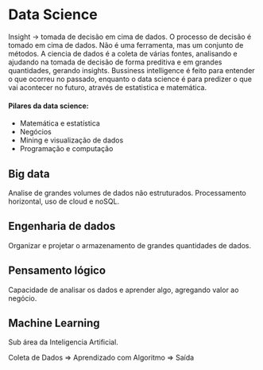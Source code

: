 # Data Science

Insight -> tomada de decisão em cima de dados.
O processo de decisão é tomado em cima de dados.
Não é uma ferramenta, mas um conjunto de métodos.
A ciencia de dados é a coleta de várias fontes, analisando e ajudando na tomada de decisão de forma preditiva e em grandes quantidades, gerando insights.
Bussiness intelligence é feito para entender o que ocorreu no passado, enquanto o data science é para predizer o que vai acontecer no futuro, através de estatistica e matemática.

#### Pilares da data science: 
* Matemática e estatística
* Negócios
* Mining e visualização de dados
* Programação e computação

## Big data
Analise de grandes volumes de dados não estruturados.
Processamento horizontal, uso de cloud e noSQL.

## Engenharia de dados
Organizar e projetar o armazenamento de grandes quantidades de dados.

## Pensamento lógico
Capacidade de analisar os dados e aprender algo, agregando valor ao negócio.

## Machine Learning
Sub área da Inteligencia Artificial.

Coleta de Dados => Aprendizado com Algoritmo => Saída 


